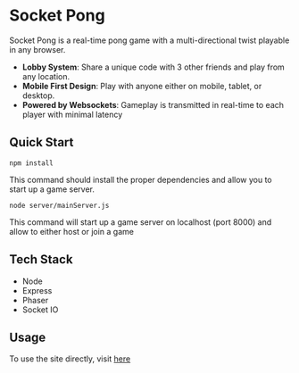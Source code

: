 # Socket Pong #
 Socket Pong is a real-time pong game with a multi-directional twist playable in any browser.
 
 - **Lobby System**: Share a unique code with 3 other friends and play from any location.
 - **Mobile First Design**: Play with anyone either on mobile, tablet, or desktop.
 - **Powered by Websockets**: Gameplay is transmitted in real-time to each player with minimal latency


## Quick Start ##
 ```
 npm install
 ```
 This command should install the proper dependencies and allow you to start up a game server.
 
 ```
 node server/mainServer.js
 ```
 This command will start up a game server on localhost (port 8000) and allow to either host or join a game

## Tech Stack ##
  - Node
  - Express
  - Phaser
  - Socket IO

## Usage ##
To use the site directly, visit [here](https://socketponghack.herokuapp.com/)
